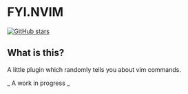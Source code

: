 # FYI.NVIM

[![GitHub stars](https://img.shields.io/github/stars/menisadi/fyi.nvim?style=social)](https://github.com/menisadi/fyi.nvim/stargazers)

## What is this?

A little plugin which randomly tells you about vim commands.

_ A work in progress _
